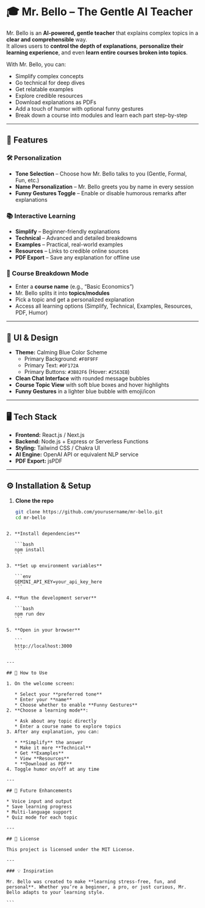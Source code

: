 
# 🎓 Mr. Bello – The Gentle AI Teacher

Mr. Bello is an **AI-powered, gentle teacher** that explains complex topics in a **clear and comprehensible** way.  
It allows users to **control the depth of explanations**, **personalize their learning experience**, and even **learn entire courses broken into topics**.

With Mr. Bello, you can:
- Simplify complex concepts
- Go technical for deep dives
- Get relatable examples
- Explore credible resources
- Download explanations as PDFs
- Add a touch of humor with optional funny gestures
- Break down a course into modules and learn each part step-by-step

---

## 🚀 Features

### 🛠 Personalization
- **Tone Selection** – Choose how Mr. Bello talks to you (Gentle, Formal, Fun, etc.)
- **Name Personalization** – Mr. Bello greets you by name in every session
- **Funny Gestures Toggle** – Enable or disable humorous remarks after explanations

### 📚 Interactive Learning
- **Simplify** – Beginner-friendly explanations
- **Technical** – Advanced and detailed breakdowns
- **Examples** – Practical, real-world examples
- **Resources** – Links to credible online sources
- **PDF Export** – Save any explanation for offline use

### 🏫 Course Breakdown Mode
- Enter a **course name** (e.g., “Basic Economics”)
- Mr. Bello splits it into **topics/modules**
- Pick a topic and get a personalized explanation
- Access all learning options (Simplify, Technical, Examples, Resources, PDF, Humor)

---

## 🎨 UI & Design

- **Theme:** Calming Blue Color Scheme  
  - Primary Background: `#F0F9FF`  
  - Primary Text: `#0F172A`  
  - Primary Buttons: `#3B82F6` (Hover: `#2563EB`)  
- **Clean Chat Interface** with rounded message bubbles
- **Course Topic View** with soft blue boxes and hover highlights
- **Funny Gestures** in a lighter blue bubble with emoji/icon

---

## 🖥 Tech Stack

- **Frontend:** React.js / Next.js
- **Backend:** Node.js + Express or Serverless Functions
- **Styling:** Tailwind CSS / Chakra UI
- **AI Engine:** OpenAI API or equivalent NLP service
- **PDF Export:** jsPDF

---



## ⚙️ Installation & Setup

1. **Clone the repo**
   ```bash
   git clone https://github.com/yourusername/mr-bello.git
   cd mr-bello
````

2. **Install dependencies**

   ```bash
   npm install
   ```

3. **Set up environment variables**

   ```env
   GEMINI_API_KEY=your_api_key_here
   ```

4. **Run the development server**

   ```bash
   npm run dev
   ```

5. **Open in your browser**

   ```
   http://localhost:3000
   ```

---

## 📌 How to Use

1. On the welcome screen:

   * Select your **preferred tone**
   * Enter your **name**
   * Choose whether to enable **Funny Gestures**
2. **Choose a learning mode**:

   * Ask about any topic directly
   * Enter a course name to explore topics
3. After any explanation, you can:

   * **Simplify** the answer
   * Make it more **Technical**
   * Get **Examples**
   * View **Resources**
   * **Download as PDF**
4. Toggle humor on/off at any time

---

## 🔮 Future Enhancements

* Voice input and output
* Save learning progress
* Multi-language support
* Quiz mode for each topic

---

## 📜 License

This project is licensed under the MIT License.

---

### 💡 Inspiration

Mr. Bello was created to make **learning stress-free, fun, and personal**. Whether you’re a beginner, a pro, or just curious, Mr. Bello adapts to your learning style.

```


